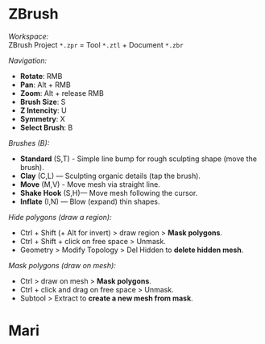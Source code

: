 # ZBrush
_Workspace:_  
ZBrush Project `*.zpr` = Tool `*.ztl` + Document `*.zbr`

_Navigation:_
- **Rotate**: RMB
- **Pan**: Alt + RMB
- **Zoom**: Alt + release RMB 
- **Brush Size**: S
- **Z Intencity**: U
- **Symmetry**: X
- **Select Brush**: B

_Brushes (B):_
- **Standard** (S,T) - Simple line bump for rough sculpting shape (move the brush).
- **Clay** (C,L) — Sculpting organic details (tap the brush).
- **Move** (M,V) - Move mesh via straight line.
- **Shake Hook** (S,H)— Move mesh following the cursor.
- **Inflate** (I,N) — Blow (expand) thin shapes. 

_Hide polygons (draw a region):_
- Ctrl + Shift (+ Alt for invert) > draw region > **Mask polygons**.
- Ctrl + Shift + click on free space > Unmask.
- Geometry > Modify Topology > Del Hidden to **delete hidden mesh**.

_Mask polygons (draw on mesh):_
- Ctrl > draw on mesh > **Mask polygons**.
- Ctrl + click and drag on free space > Unmask.
- Subtool > Extract to **create a new mesh from mask**.

# Mari
